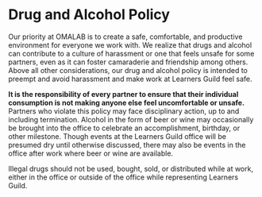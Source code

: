 # Drug and Alcohol Policy

Our priority at OMALAB is to create a safe, comfortable, and productive environment for everyone we work with. We realize that drugs and alcohol can contribute to a culture of harassment or one that feels unsafe for some partners, even as it can foster camaraderie and friendship among others. Above all other considerations, our drug and alcohol policy is intended to preempt and avoid harassment and make work at Learners Guild feel safe.  

**It is the responsibility of every partner to ensure that their individual consumption is not making anyone else feel uncomfortable or unsafe.** Partners who violate this policy may face disciplinary action, up to and including termination. Alcohol in the form of beer or wine may occasionally be brought into the office to celebrate an accomplishment, birthday, or other milestone. Though events at the Learners Guild office will be presumed dry until otherwise discussed, there may also be events in the office after work where beer or wine are available.

Illegal drugs should not be used, bought, sold, or distributed while at work, either in the office or outside of the office while representing Learners Guild.
